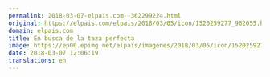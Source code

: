 ```yaml
---
permalink: 2018-03-07-elpais.com--362299224.html
original: https://elpais.com/elpais/2018/03/05/icon/1520259277_962055.html#?ref=rss&format=simple&link=link
domain: elpais.com
title: En busca de la taza perfecta
image: https://ep00.epimg.net/elpais/imagenes/2018/03/05/icon/1520259277_962055_1520259614_rrss_normal.jpg
date: 2018-03-07 12:06:19
translations: en
---
```


